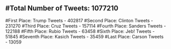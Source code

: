 #Total Number of Tweets: 1077210 
---
#First Place: Trump Tweets - 402817
#Second Place: Clinton Tweets - 231270
#Third Place: Cruz Tweets - 157114
#Fourth Place: Sanders Tweets - 122188
#Fifth Place: Rubio Tweets - 63458
#Sixth Place: Jeb! Tweets - 51845
#Seventh Place: Kasich Tweets - 35459
#Last Place: Carson Tweets - 13059
